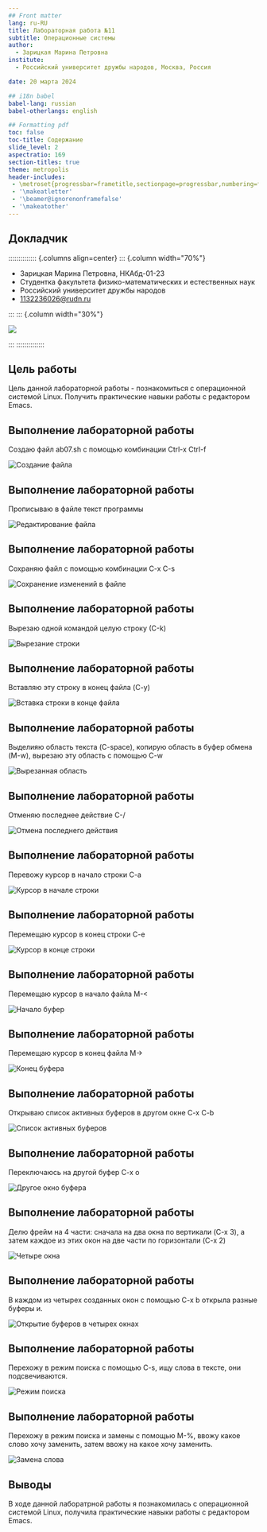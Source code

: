 ```yaml
---
## Front matter
lang: ru-RU
title: Лабораторная работа №11
subtitle: Операционные системы
author:
  - Зарицкая Марина Петровна
institute:
  - Российский университет дружбы народов, Москва, Россия

date: 20 марта 2024

## i18n babel
babel-lang: russian
babel-otherlangs: english

## Formatting pdf
toc: false
toc-title: Содержание
slide_level: 2
aspectratio: 169
section-titles: true
theme: metropolis
header-includes:
 - \metroset{progressbar=frametitle,sectionpage=progressbar,numbering=fraction}
 - '\makeatletter'
 - '\beamer@ignorenonframefalse'
 - '\makeatother'
---
```


## Докладчик

:::::::::::::: {.columns align=center}
::: {.column width="70%"}

  * Зарицкая Марина Петровна, НКАбд-01-23
  * Студентка факультета физико-математических и естественных наук
  * Российский университет дружбы народов
  * [1132236026@rudn.ru](mailto:1132236026@rudn.ru)

:::
::: {.column width="30%"}

![](./image/я.jpg)

:::
::::::::::::::

## Цель работы


Цель данной лабораторной работы - познакомиться с операционной системой Linux. Получить практические навыки работы с редактором Emacs.


## Выполнение лабораторной работы

Создаю файл ab07.sh с помощью комбинации Ctrl-x Ctrl-f

![Создание файла](image/2.png)

## Выполнение лабораторной работы

Прописываю в файле текст программы

![Редактирование файла](image/3.png)

## Выполнение лабораторной работы

Сохраняю файл с помощью комбинации C-x C-s

![Сохранение изменений в файле](image/4.png)

## Выполнение лабораторной работы

Вырезаю одной командой целую строку (С-k)

![Вырезание строки](image/7.png)

## Выполнение лабораторной работы

Вставляю эту строку в конец файла (C-y)

![Вставка строки в конце файла](image/8.png)

## Выполнение лабораторной работы

Выделияю область текста (C-space), копирую область в буфер обмена (M-w), вырезаю эту область с помощью C-w

![Вырезанная область](image/8.png)


## Выполнение лабораторной работы

Отменяю последнее действие С-/

![Отмена последнего действия](image/9.png)

## Выполнение лабораторной работы

Перевожу курсор в начало строки С-а

![Курсор в начале строки](image/10.png)

## Выполнение лабораторной работы

Перемещаю курсор в конец строки С-е

![Курсор в конце строки](image/11.png)

## Выполнение лабораторной работы

Перемещаю курсор в начало файла М-<

![Начало буфер](image/12.png)

## Выполнение лабораторной работы

Перемещаю курсор в конец файла M->

![Конец буфера](image/13.png)

## Выполнение лабораторной работы

Открываю список активных буферов в другом окне C-x C-b

![Список активных буферов](image/14.png)

## Выполнение лабораторной работы

Переключаюсь на другой буфер C-x o

![Другое окно буфера](image/15.png)

## Выполнение лабораторной работы

Делю фрейм на 4 части: сначала на два окна по вертикали (C-x 3),
а затем каждое из этих окон на две части по горизонтали (C-x 2)

![Четыре окна](image/18.png)

## Выполнение лабораторной работы

В каждом из четырех созданных окон с помощью C-x b открыла разные буферы и.

![Открытие буферов в четырех окнах](image/19.png)

## Выполнение лабораторной работы

Перехожу в режим поиска с помощью C-s, ищу слова в тексте, они подсвечиваются.

![Режим поиска](image/20.png)

## Выполнение лабораторной работы

Перехожу в режим поиска и замены с помощью M-%, ввожу какое слово хочу заменить, затем ввожу на какое хочу заменить.

![Замена слова](image/23.png)


## Выводы

В ходе данной лаборатрной работы я познакомилась с операционной системой Linuх, получила практические навыки работы с редактором Emacs.

